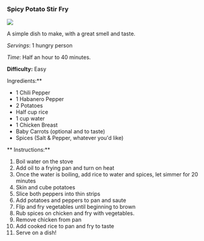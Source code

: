### Spicy Potato Stir Fry

<img src="/images/cooking/spicy-potato-fry.jpg"/>

A simple dish to make, with a great smell and taste. 

_Servings_: 1 hungry person

_Time_: Half an hour to 40 minutes.

**Difficulty:** Easy

Ingredients:**

- 1 Chili Pepper
- 1 Habanero Pepper
- 2 Potatoes
- Half cup rice
- 1 cup water
- 1 Chicken Breast
- Baby Carrots (optional and to taste)
- Spices (Salt & Pepper, whatever you'd like)

** Instructions:**

1. Boil water on the stove
2. Add oil to a frying pan and turn on heat
3. Once the water is boiling, add rice to water and spices, let simmer for 20 minutes
4. Skin and cube potatoes
5. Slice both peppers into thin strips
6. Add potatoes and peppers to pan and saute
7. Flip and fry vegetables until beginning to brown
8. Rub spices on chicken and fry with vegetables. 
9. Remove chicken from pan
10. Add cooked rice to pan and fry to taste
11. Serve on a dish! 